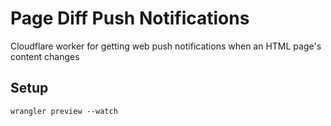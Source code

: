 # Page Diff Push Notifications

Cloudflare worker for getting web push notifications when an HTML page's content changes

## Setup

```
wrangler preview --watch
```
